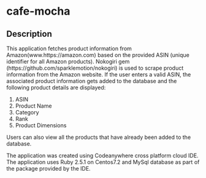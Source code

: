 # cafe-mocha

<h2>Description</h2>

<p>This application fetches product information from Amazon(www.https://amazon.com) based on the provided ASIN (unique identifier for all Amazon products).
Nokogiri gem (https://github.com/sparklemotion/nokogiri) is used to scrape product information from the Amazon website. If the user enters a valid ASIN, the associated product information gets added to the database and the following product details are displayed:</p>
<ol type = 1>
  <li> ASIN </li>
  <li> Product Name </li>
  <li> Category </li>
  <li> Rank </li>
  <li> Product Dimensions </li>
 </ol> 
  <p>Users can also view all the products that have already been added to the database.</p>
  <p>The application was created using Codeanywhere cross platform cloud IDE. The application uses Ruby 2.5.1 on Centos7.2 and  MySql database as part of the package provided by the IDE.</p>
